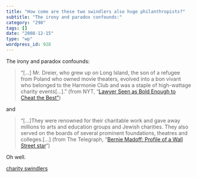 ```yaml
---
title: "How come are these two swindlers also huge philanthropists?"
subtitle: "The irony and paradox confounds:"
category: "298"
tags: []
date: "2008-12-15"
type: "wp"
wordpress_id: 928
---
```

The irony and paradox confounds:
> “[…] Mr. Dreier, who grew up on Long Island, the son of a refugee from
Poland who owned movie theaters, evolved into a bon vivant who belonged
to the Harmonie Club and was a staple of high-wattage charity events[…].” (from NYT, “[Lawyer Seen as Bold Enough to Cheat the Best”](http://www.nytimes.com/2008/12/14/nyregion/14lawyer.html?pagewanted=2&_r=1&ref=business))

and

> “[…]They were renowned for their charitable work and gave away millions to arts and education groups and Jewish charities. They also served on the boards of several prominent foundations, theatres and colleges.[…] (from The Telegraph, “[Bernie Madoff: Profile of a Wall Street star](http://www.telegraph.co.uk/finance/3742427/Bernie-Madoff-Profile-of-a-Wall-Street-star.html)“)

Oh well. 

[charity swindlers](http://technorati.com/tag/charity%20swindlers)